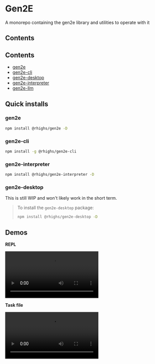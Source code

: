 # Gen2E

A monorepo containing the gen2e library and utilities to operate with it

## Contents

## Contents

- [gen2e](./packages/gen2e/README.md)
- [gen2e-cli](./packages/gen2e-cli/README.md)
- [gen2e-desktop](./packages/gen2e-desktop/README.md)
- [gen2e-interpreter](./packages/gen2e-interpreter/README.md)
- [gen2e-llm](./packages/gen2e-llm/)

## Quick installs

### gen2e
```bash
npm install @rhighs/gen2e -D
```

### gen2e-cli
```bash
npm install -g @rhighs/gen2e-cli
```

### gen2e-interpreter
```bash
npm install @rhighs/gen2e-interpreter -D
```

### gen2e-desktop

This is still WIP and won't likely work in the short term.

> To install the `gen2e-desktop` package:
> 
> ```bash
> npm install @rhighs/gen2e-desktop -D
> ```

## Demos

**REPL**

![gen2e-repl-demo](assets/repl-example.mp4)

**Task file**

![gen2e-tasks-demo](assets/task-gen-example.mp4)

